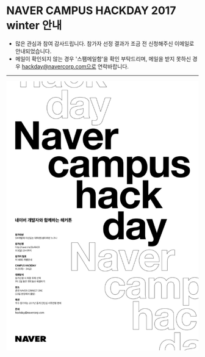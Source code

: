 # NAVER CAMPUS HACKDAY 2017 winter 안내

* 많은 관심과 참여 감사드립니다. 참가자 선정 결과가 조금 전 신청해주신 이메일로 안내되었습니다.
* 메일이 확인되지 않는 경우 '스팸메일함'을 확인 부탁드리며, 메일을 받지 못하신 경우 hackday@navercorp.com으로 연락바랍니다.

---
<img src="/naver-campus-hackday-_online-poster2.jpg">

